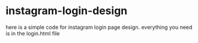 # instagram-login-design
here is a simple code for instagram login page design.
everything you need is in the login.html file
